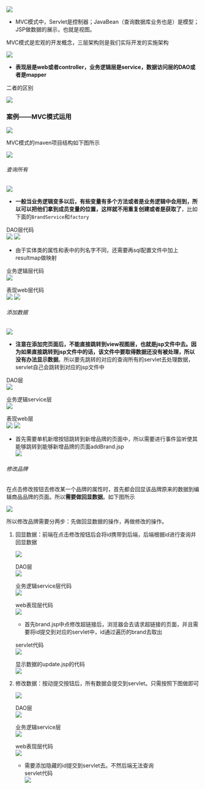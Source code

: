 ![](assets/08MVC模式和三层架构/file-20250713191207722.png)
* MVC模式中，Servlet是控制器；JavaBean（查询数据库业务也是）是模型；JSP做数据的展示，也就是视图。

MVC模式是宏观的开发概念，三层架构则是我们实际开发的实施架构

![](assets/08MVC模式和三层架构/file-20250713191953992.png)
* **表现层是web或者controller，业务逻辑层是service，数据访问层的DAO或者是mapper**

二者的区别

![](assets/08MVC模式和三层架构/file-20250713192112631.png)


### 案例——MVC模式运用
![](assets/08MVC模式和三层架构/file-20250713203445482.png)

MVC模式的maven项目结构如下图所示

![](assets/08MVC模式和三层架构/file-20250713210803318.png)

###### 查询所有
![](assets/08MVC模式和三层架构/file-20250713211122827.png)
* **一般当业务逻辑变多以后，有些变量有多个方法或者是业务逻辑中会用到，所以可以把他们拿到成员变量的位置，这样就不用重复创建或者是获取了**，比如下面的`BrandService`和`factory`

DAO层代码  
![](assets/08MVC模式和三层架构/file-20250713212704378.png)
![](assets/08MVC模式和三层架构/file-20250713212514566.png)
* 由于实体类的属性和表中的列名字不同，还需要再sql配置文件中加上resultmap做映射

业务逻辑层代码  
![](assets/08MVC模式和三层架构/file-20250713211509628.png)

表现web层代码  
![](assets/08MVC模式和三层架构/file-20250713211730148.png)
![](assets/08MVC模式和三层架构/file-20250713212154475.png)


###### 添加数据
![](assets/08MVC模式和三层架构/file-20250713213410904.png)
* **注意在添加完页面后，不能直接跳转到view视图层，也就是jsp文件中去。因为如果直接跳转到jsp文件中的话，该文件中要取得数据还没有被处理，所以没有办法显示数据**。所以要先跳转的对应的查询所有的servlet去处理数据，servlet自己会跳转到对应的jsp文件中

DAO层  
![](assets/08MVC模式和三层架构/file-20250713213559659.png)

业务逻辑service层  
![](assets/08MVC模式和三层架构/file-20250713213714107.png)


表现web层  
![](assets/08MVC模式和三层架构/file-20250713233628805.png)
![](assets/08MVC模式和三层架构/file-20250713214129288.png)
* 首先需要单机新增按钮跳转到新增品牌的页面中，所以需要进行事件监听使其能够跳转到能够新增品牌的页面addBrand.jsp  
![](assets/08MVC模式和三层架构/file-20250713215106052.png)

###### 修改品牌

在点击修改按钮去修改某一个品牌的属性时，首先都会回显该品牌原来的数据到编辑商品品牌的页面。所以**需要做回显数据**。如下图所示

![](assets/08MVC模式和三层架构/file-20250713234030424.png)

所以修改品牌需要分两步：先做回显数据的操作，再做修改的操作。

1. 回显数据：前端在点击修改按钮后会将id携带到后端，后端根据id进行查询并回显数据

	![](assets/08MVC模式和三层架构/file-20250713234621948.png)

	DAO层  
	![](assets/08MVC模式和三层架构/file-20250714000215074.png)
	
	业务逻辑service层代码  
	![](assets/08MVC模式和三层架构/file-20250713234802486.png)

	web表现层代码  
	![](assets/08MVC模式和三层架构/file-20250713234943210.png)
	* 首先brand.jsp中点修改超链接后，浏览器会去请求超链接的页面，并且需要将id提交到对应的servlet中，id通过遍历的brand去取出  
	
	servlet代码  
	![](assets/08MVC模式和三层架构/file-20250713235634444.png)
	
	 显示数据的update.jsp的代码  
	![](assets/08MVC模式和三层架构/file-20250714001006757.png)
	

2. 修改数据：按动提交按钮后，所有数据会提交到servlet。只需按照下图做即可

	![](assets/08MVC模式和三层架构/file-20250714001440034.png)


	DAO层  
	![](assets/08MVC模式和三层架构/file-20250714001641138.png)

	业务逻辑service层  
	![](assets/08MVC模式和三层架构/file-20250714001719592.png)

	web表现层代码  
	![](assets/08MVC模式和三层架构/file-20250714002010857.png)
	* 需要添加隐藏的id提交到servlet去。不然后端无法查询  
	servlet代码  
	![](assets/08MVC模式和三层架构/file-20250714002127434.png)